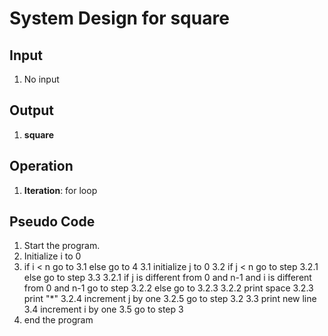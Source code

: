 # System Design for square

## Input
1. No input

## Output
1. **square**

## Operation
1. **Iteration**: for loop


## Pseudo Code
1. Start the program.
2. Initialize i to 0
3. if i < n go to 3.1 else go to 4
    3.1 initialize j to 0
    3.2 if j < n go to step 3.2.1 else go to step 3.3
        3.2.1 if j is different from 0 and n-1 and i is different from 0 and n-1 go to step 3.2.2 else go to 3.2.3
        3.2.2 print space
        3.2.3 print "*"
        3.2.4 increment j by one 
        3.2.5 go to step 3.2
    3.3 print new line
    3.4 increment i by one
    3.5 go to step 3
4. end the program